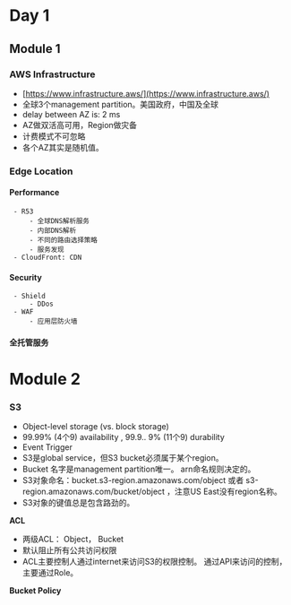 # Day 1
## Module 1

### AWS Infrastructure

 - [https://www.infrastructure.aws/](https://www.infrastructure.aws/)
 - 全球3个management partition。美国政府，中国及全球
 - delay between AZ is: 2 ms 
 - AZ做双活高可用，Region做灾备
 - 计费模式不可忽略
 - 各个AZ其实是随机值。

### Edge Location
 #### Performance
	 - R53
		 - 全球DNS解析服务
		 - 内部DNS解析
		 - 不同的路由选择策略
		 - 服务发现
	 - CloudFront: CDN
 #### Security
	 - Shield
		 - DDos
	 - WAF
		 - 应用层防火墙
#### 全托管服务

# Module 2
### S3
- Object-level storage (vs. block storage)
- 99.99% (4个9) availability , 99.9.. 9% (11个9) durability
- Event Trigger 
- S3是global service，但S3 bucket必须属于某个region。
- Bucket 名字是management partition唯一。 arn命名规则决定的。
- S3对象命名：bucket.s3-region.amazonaws.com/object 或者 s3-region.amazonaws.com/bucket/object ，注意US East没有region名称。
- S3对象的键值总是包含路劲的。

**ACL**
- 两级ACL： Object， Bucket 
- 默认阻止所有公共访问权限
- ACL主要控制人通过internet来访问S3的权限控制。 通过API来访问的控制，主要通过Role。

**Bucket Policy**

<!--stackedit_data:
eyJoaXN0b3J5IjpbLTE3OTk4MTI2MzAsLTE3ODIzODMzMDEsMT
Y5NTk4NTQxLC0zNzk3ODkxMzcsNjc1NDg3NTYsLTE3ODIwMzI2
OTksMTQwMDMyNjYxNyw3MzA5OTgxMTZdfQ==
-->